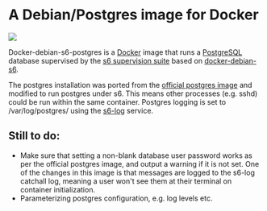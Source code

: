 # A Debian/Postgres image for Docker

[![](https://badge.imagelayers.io/j1mr10rd4n/docker-debian-s6-postgres:latest.svg)](https://imagelayers.io/?images=j1mr10rd4n/docker-debian-s6-postgres:latest 'Get your own badge on imagelayers.io')

Docker-debian-s6-postgres is a [Docker](https://www.docker.com) image that runs a [PostgreSQL](http://www.postgresql.org) database supervised by the [s6 supervision suite](http://skarnet.org/software/s6) based on [docker-debian-s6](https://github.com/j1mr10rd4n/docker-debian-s6).

The postgres installation was ported from the [official postgres image](https://hub.docker.com/_/postgres/) and modified to run postgres under s6. This means other processes (e.g. sshd) could be run within the same container.
Postgres logging is set to /var/log/postgres/ using the [s6-log](http://skarnet.org/software/s6/s6-log.html) service.

## Still to do:
* Make sure that setting a non-blank database user password works as per the official postgres image, and output a warning if it is not set. One of the changes in this image is that messages are logged to the s6-log catchall log, meaning a user won't see them at their terminal on container initialization.
* Parameterizing postgres configuration, e.g. log levels etc.

